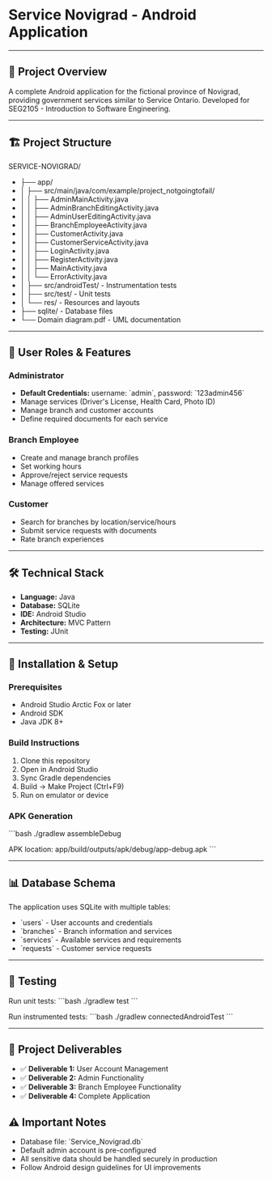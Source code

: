 # Service Novigrad - Android Application

---

## 📱 Project Overview
A complete Android application for the fictional province of Novigrad, providing government services similar to Service Ontario. Developed for SEG2105 - Introduction to Software Engineering.

---

## 🏗️ Project Structure

SERVICE-NOVIGRAD/
- ├── app/
- │   ├── src/main/java/com/example/project_notgoingtofail/
- │   │   ├── AdminMainActivity.java
- │   │   ├── AdminBranchEditingActivity.java
- │   │   ├── AdminUserEditingActivity.java
- │   │   ├── BranchEmployeeActivity.java
- │   │   ├── CustomerActivity.java
- │   │   ├── CustomerServiceActivity.java
- │   │   ├── LoginActivity.java
- │   │   ├── RegisterActivity.java
- │   │   ├── MainActivity.java
- │   │   └── ErrorActivity.java
- │   ├── src/androidTest/ - Instrumentation tests
- │   ├── src/test/ - Unit tests
- │   └── res/ - Resources and layouts
- ├── sqlite/ - Database files
- └── Domain diagram.pdf - UML documentation

---

## 👥 User Roles & Features

### Administrator
- **Default Credentials:** username: \`admin\`, password: \`123admin456\`
- Manage services (Driver's License, Health Card, Photo ID)
- Manage branch and customer accounts
- Define required documents for each service

### Branch Employee
- Create and manage branch profiles
- Set working hours
- Approve/reject service requests
- Manage offered services

### Customer
- Search for branches by location/service/hours
- Submit service requests with documents
- Rate branch experiences

--- 

## 🛠️ Technical Stack
- **Language:** Java
- **Database:** SQLite
- **IDE:** Android Studio
- **Architecture:** MVC Pattern
- **Testing:** JUnit

---

## 🚀 Installation & Setup

### Prerequisites
- Android Studio Arctic Fox or later
- Android SDK
- Java JDK 8+

### Build Instructions
1. Clone this repository
2. Open in Android Studio
3. Sync Gradle dependencies
4. Build → Make Project (Ctrl+F9)
5. Run on emulator or device

### APK Generation
\`\`\`bash
./gradlew assembleDebug

APK location: app/build/outputs/apk/debug/app-debug.apk
\`\`\`


---

## 📊 Database Schema
The application uses SQLite with multiple tables:
- \`users\` - User accounts and credentials
- \`branches\` - Branch information and services
- \`services\` - Available services and requirements
- \`requests\` - Customer service requests

---

## 🧪 Testing
Run unit tests:
\`\`\`bash
./gradlew test
\`\`\`

Run instrumented tests:
\`\`\`bash
./gradlew connectedAndroidTest
\`\`\`

---

## 📅 Project Deliverables
- ✅ **Deliverable 1:** User Account Management
- ✅ **Deliverable 2:** Admin Functionality  
- ✅ **Deliverable 3:** Branch Employee Functionality
- ✅ **Deliverable 4:** Complete Application

## ⚠️ Important Notes
- Database file: \`Service_Novigrad.db\`
- Default admin account is pre-configured
- All sensitive data should be handled securely in production
- Follow Android design guidelines for UI improvements

